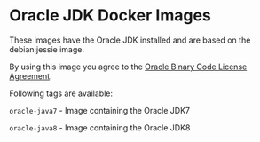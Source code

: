 # Oracle JDK Docker Images

These images have the Oracle JDK installed and are based on the debian:jessie image.

By using this image you agree to the [Oracle Binary Code License Agreement](http://www.oracle.com/technetwork/java/javase/terms/license/index.html).

Following tags are available:

`oracle-java7` - Image containing the Oracle JDK7

`oracle-java8` - Image containing the Oracle JDK8

